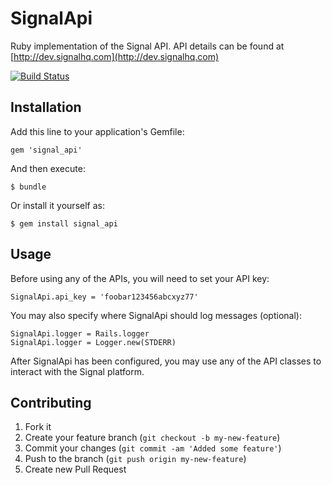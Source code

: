 # SignalApi

Ruby implementation of the Signal API. API details can be found at [http://dev.signalhq.com](http://dev.signalhq.com)

[![Build Status](https://secure.travis-ci.org/signal/signal-ruby.png?branch=master)](http://travis-ci.org/signal/signal-ruby)

## Installation

Add this line to your application's Gemfile:

    gem 'signal_api'

And then execute:

    $ bundle

Or install it yourself as:

    $ gem install signal_api

## Usage

Before using any of the APIs, you will need to set your API key:

    SignalApi.api_key = 'foobar123456abcxyz77'

You may also specify where SignalApi should log messages (optional):

    SignalApi.logger = Rails.logger
    SignalApi.logger = Logger.new(STDERR)

After SignalApi has been configured, you may use any of the API classes to interact with the Signal platform.

## Contributing

1. Fork it
2. Create your feature branch (`git checkout -b my-new-feature`)
3. Commit your changes (`git commit -am 'Added some feature'`)
4. Push to the branch (`git push origin my-new-feature`)
5. Create new Pull Request
